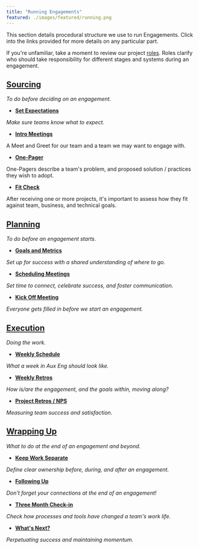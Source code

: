 ```yaml
---
title: "Running Engagements"
featured: ./images/featured/running.png
---
```


This section details procedural structure we use to run Engagements. Click into
the links provided for more details on any particular part.

If you're unfamiliar, take a moment to review our project [roles](./roles).
Roles clarify who should take responsibility for different stages and systems
during an engagement.

## [Sourcing](./sourcing)

_To do before deciding on an engagement._

- **[Set Expectations](./expectations)**

_Make sure teams know what to expect._

- **[Intro Meetings](./sourcing#intro-meetings)**

A Meet and Greet for our team and a team we may want to engage with.

- **[One-Pager](./sourcing#one-pager)**

One-Pagers describe a team's problem, and proposed solution / practices they
wish to adopt.

- **[Fit Check](./sourcing#checking-project-fit)**

After receiving one or more projects, it's important to assess how they fit
against team, business, and technical goals.

## [Planning](./planning)

_To do before an engagement starts._

- **[Goals and Metrics](./planning#goals-and-metrics)**

_Set up for success with a shared understanding of where to go._

- **[Scheduling Meetings](./planning#scheduling-meetings)**

_Set time to connect, celebrate success, and foster communication._

- **[Kick Off Meeting](./planning#kick-off-meeting)**

_Everyone gets filled in before we start an engagement._

## [Execution](./executing)

_Doing the work._

- **[Weekly Schedule](./executing#weekly-schedule)**

_What a week in Aux Eng should look like._

- **[Weekly Retros](./executing#weekly-retros)**

_How is/are the engagement, and the goals within, moving along?_

- **[Project Retros / NPS](./executing#project-retros)**

_Measuring team success and satisfaction._

## [Wrapping Up](./wrapping-up)

_What to do at the end of an engagement and beyond._

- **[Keep Work Separate](./wrapping-up#keep-work-separate)**

_Define clear ownership before, during, and after an engagement._

- **[Following Up](./wrapping-up#following-up)**

_Don't forget your connections at the end of an engagement!_

- **[Three Month Check-in](./wrapping-up#three-month-check-in)**

_Check how processes and tools have changed a team's work life._

- **[What's Next?](./wrapping-up#whats-next)**

_Perpetuating success and maintaining momentum._
